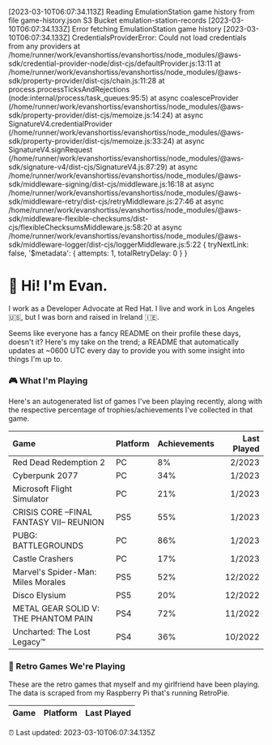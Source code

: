 [2023-03-10T06:07:34.113Z] Reading EmulationStation game history from file game-history.json S3 Bucket emulation-station-records
[2023-03-10T06:07:34.133Z] Error fetching EmulationStation game history
[2023-03-10T06:07:34.133Z] CredentialsProviderError: Could not load credentials from any providers
    at /home/runner/work/evanshortiss/evanshortiss/node_modules/@aws-sdk/credential-provider-node/dist-cjs/defaultProvider.js:13:11
    at /home/runner/work/evanshortiss/evanshortiss/node_modules/@aws-sdk/property-provider/dist-cjs/chain.js:11:28
    at process.processTicksAndRejections (node:internal/process/task_queues:95:5)
    at async coalesceProvider (/home/runner/work/evanshortiss/evanshortiss/node_modules/@aws-sdk/property-provider/dist-cjs/memoize.js:14:24)
    at async SignatureV4.credentialProvider (/home/runner/work/evanshortiss/evanshortiss/node_modules/@aws-sdk/property-provider/dist-cjs/memoize.js:33:24)
    at async SignatureV4.signRequest (/home/runner/work/evanshortiss/evanshortiss/node_modules/@aws-sdk/signature-v4/dist-cjs/SignatureV4.js:87:29)
    at async /home/runner/work/evanshortiss/evanshortiss/node_modules/@aws-sdk/middleware-signing/dist-cjs/middleware.js:16:18
    at async /home/runner/work/evanshortiss/evanshortiss/node_modules/@aws-sdk/middleware-retry/dist-cjs/retryMiddleware.js:27:46
    at async /home/runner/work/evanshortiss/evanshortiss/node_modules/@aws-sdk/middleware-flexible-checksums/dist-cjs/flexibleChecksumsMiddleware.js:58:20
    at async /home/runner/work/evanshortiss/evanshortiss/node_modules/@aws-sdk/middleware-logger/dist-cjs/loggerMiddleware.js:5:22 {
  tryNextLink: false,
  '$metadata': { attempts: 1, totalRetryDelay: 0 }
}

  # 🖖 Hi! I'm Evan.

  I work as a Developer Advocate at Red Hat. I live and work in Los Angeles 🇺🇸, but I was born and raised in Ireland 🇮🇪.
  
  Seems like everyone has a fancy README on their profile these days, doesn't it? Here's my take on the trend; a README that automatically updates at ~0600 UTC every day to provide you with some insight into things I'm up to.

  ### 🎮 What I'm Playing 

  Here's an autogenerated list of games I've been playing recently, along with the respective percentage of trophies/achievements I've collected in that game.

  | Game                                    | Platform | Achievements | Last Played |
| :-------------------------------------- | :------- | :----------- | ----------: |
| Red Dead Redemption 2                   | PC       | 8%           |      2/2023 |
| Cyberpunk 2077                          | PC       | 34%          |      1/2023 |
| Microsoft Flight Simulator              | PC       | 21%          |      1/2023 |
| CRISIS CORE –FINAL FANTASY VII– REUNION | PS5      | 55%          |      1/2023 |
| PUBG: BATTLEGROUNDS                     | PC       | 86%          |      1/2023 |
| Castle Crashers                         | PC       | 17%          |      1/2023 |
| Marvel's Spider-Man: Miles Morales      | PS5      | 52%          |     12/2022 |
| Disco Elysium                           | PS5      | 20%          |     12/2022 |
| METAL GEAR SOLID V: THE PHANTOM PAIN    | PS4      | 72%          |     11/2022 |
| Uncharted: The Lost Legacy™             | PS4      | 36%          |     10/2022 |

  
  ### 👾 Retro Games We're Playing

  These are the retro games that myself and my girlfriend have been playing. The data is scraped from my Raspberry Pi that's running RetroPie.

  | Game | Platform | Last Played |
| :--- | :------- | :---------- |
  

  ⏰ Last updated: 2023-03-10T06:07:34.135Z
  
